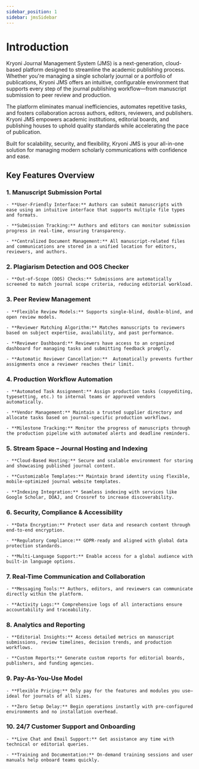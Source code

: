 ```yaml
---
sidebar_position: 1
sidebar: jmsSidebar
---
```


# Introduction

Kryoni Journal Management System (JMS) is a next-generation, cloud-based platform designed to streamline the academic publishing process. Whether you're managing a single scholarly journal or a portfolio of publications, Kryoni JMS offers an intuitive, configurable environment that supports every step of the journal publishing workflow—from manuscript submission to peer review and production.

The platform eliminates manual inefficiencies, automates repetitive tasks, and fosters collaboration across authors, editors, reviewers, and publishers. Kryoni JMS empowers academic institutions, editorial boards, and publishing houses to uphold quality standards while accelerating the pace of publication.

Built for scalability, security, and flexibility, Kryoni JMS is your all-in-one solution for managing modern scholarly communications with confidence and ease.

## Key Features Overview

### 1. Manuscript Submission Portal

    - **User-Friendly Interface:** Authors can submit manuscripts with ease using an intuitive interface that supports multiple file types and formats.

    - **Submission Tracking:** Authors and editors can monitor submission progress in real-time, ensuring transparency.

    - **Centralized Document Management:** All manuscript-related files and communications are stored in a unified location for editors, reviewers, and authors.

### 2. Plagiarism Detection and OOS Checker

    - **Out-of-Scope (OOS) Checks:** Submissions are automatically screened to match journal scope criteria, reducing editorial workload. 

### 3. Peer Review Management

    - **Flexible Review Models:** Supports single-blind, double-blind, and open review models.

    - **Reviewer Matching Algorithm:** Matches manuscripts to reviewers based on subject expertise, availability, and past performance.

    - **Reviewer Dashboard:** Reviewers have access to an organized dashboard for managing tasks and submitting feedback promptly.

    - **Automatic Reviewer Cancellation:**  Automatically prevents further assignments once a reviewer reaches their limit.

### 4. Production Workflow Automation

    - **Automated Task Assignment:** Assign production tasks (copyediting, typesetting, etc.) to internal teams or approved vendors automatically.

    - **Vendor Management:** Maintain a trusted supplier directory and allocate tasks based on journal-specific production workflows.

    - **Milestone Tracking:** Monitor the progress of manuscripts through the production pipeline with automated alerts and deadline reminders.

### 5. Stream Space – Journal Hosting and Indexing

    - **Cloud-Based Hosting:** Secure and scalable environment for storing and showcasing published journal content.

    - **Customizable Templates:** Maintain brand identity using flexible, mobile-optimized journal website templates.

    - **Indexing Integration:** Seamless indexing with services like Google Scholar, DOAJ, and Crossref to increase discoverability.

### 6. Security, Compliance & Accessibility

    - **Data Encryption:** Protect user data and research content through end-to-end encryption.

    - **Regulatory Compliance:** GDPR-ready and aligned with global data protection standards.

    - **Multi-Language Support:** Enable access for a global audience with built-in language options.

### 7. Real-Time Communication and Collaboration

    - **Messaging Tools:** Authors, editors, and reviewers can communicate directly within the platform.

    - **Activity Logs:** Comprehensive logs of all interactions ensure accountability and traceability.

### 8. Analytics and Reporting

    - **Editorial Insights:** Access detailed metrics on manuscript submissions, review timelines, decision trends, and production workflows.

    - **Custom Reports:** Generate custom reports for editorial boards, publishers, and funding agencies.

### 9. Pay-As-You-Use Model

    - **Flexible Pricing:** Only pay for the features and modules you use—ideal for journals of all sizes.

    - **Zero Setup Delay:** Begin operations instantly with pre-configured environments and no installation overhead.

### 10. 24/7 Customer Support and Onboarding

    - **Live Chat and Email Support:** Get assistance any time with technical or editorial queries.

    - **Training and Documentation:** On-demand training sessions and user manuals help onboard teams quickly.
